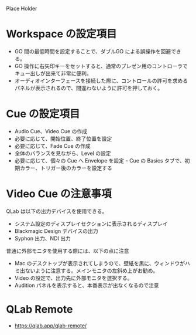 Place Holder

# Workspace の設定項目

- GO 間の最低時間を設定することで、ダブルGO による誤操作を回避できる。
- GO 操作に右矢印キーをセットすると、通常のプレゼン用のコントローラでキュー出しが出来て非常に便利。
- オーディオインターフェースを接続した際に、コントロールの許可を求めるパネルが表示されるので、間違わないように許可を押しておく。

# Cue の設定項目

- Audio Cue、Video Cue の作成
- 必要に応じて、開始位置、終了位置を設定
- 必要に応じて、Fade Cue の作成
- 全体のバランスを見ながら、Level の設定
- 必要に応じて、個々の Cue へ Envelope を設定
ｰ Cue の Basics タブで、初期カラー、トリガー後のカラーを設定する

# Video Cue の注意事項

QLab は以下の出力デバイスを使用できる。

- システム設定のディスプレイセクションに表示されるディスプレイ
- Blackmagic Design デバイスの出力
- Syphon 出力、NDI 出力

普通に外部モニタを使用する際には、以下の点に注意
- Mac のデスクトップが表示されてしまうので、壁紙を黒に、ウィンドウがハミ出ないように注意する。メインモニタの左斜め上がお勧め。
- Video の設定で、出力先に外部モニタを選択する。
- Audition パネルを表示すると、本番表示が出なくなるので注意

# QLab Remote

- https://qlab.app/qlab-remote/


